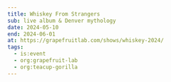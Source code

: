```yaml
---
title: Whiskey From Strangers
sub: live album & Denver mythology
date: 2024-05-10
end: 2024-06-01
at: https://grapefruitlab.com/shows/whiskey-2024/
tags:
  - is:event
  - org:grapefruit-lab
  - org:teacup-gorilla
---
```

